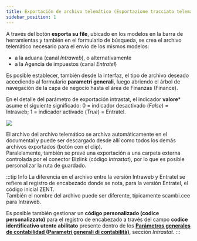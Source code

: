 ```yaml
---
title: Exportación de archivo telemático (Esportazione tracciato telematico)
sidebar_position: 1
---
```


A través del botón **esporta su file**, ubicado en los modelos en la barra de herramientas y también en el formulario de búsqueda, se crea el archivo telemático necesario para el envío de los mismos modelos:

- a la aduana (canal *Intraweb*), o alternativamente
- a la Agencia de impuestos (canal *Entratel*)

Es posible establecer, también desde la interfaz, el tipo de archivo deseado accediendo al formulario **parametri generali**, luego abriendo el árbol de navegación de la capa de negocio hasta el área de Finanzas (Finance).

En el detalle del parámetro de exportación intrastat, el indicador **valore*** asume el siguiente significado: 0 = indicador desactivado (*False*) = Intraweb; 1 = indicador activado (*True*) = Entratel.

![](/img/it-it/finance-area/declarations/intrastat/export/FI_GeneralParameters.png)

El archivo del archivo telemático se archiva automáticamente en el documental y puede ser descargado desde allí como todos los demás archivos exportados (botón con el clip).  
Paralelamente, también se prevé una exportación a una carpeta externa controlada por el conector Bizlink (código *Intrastat*), por lo que es posible personalizar la ruta de guardado.

:::tip Info
La diferencia en el archivo entre la versión Intraweb y Entratel se refiere al registro de encabezado donde se nota, para la versión Entratel, el código inicial ZENT.  
También el nombre del archivo puede ser diferente, típicamente scambi.cee para Intraweb.

Es posible también gestionar un **código personalizado (codice personalizzato)** para el registro de encabezado a través del campo **codice identificativo utente abilitato** presente dentro de los [**Parámetros generales de contabilidad (Parametri generali di contabilità)**](/docs/configurations/parameters/finance/accounting-parameters), sección *Intrastat*.
:::